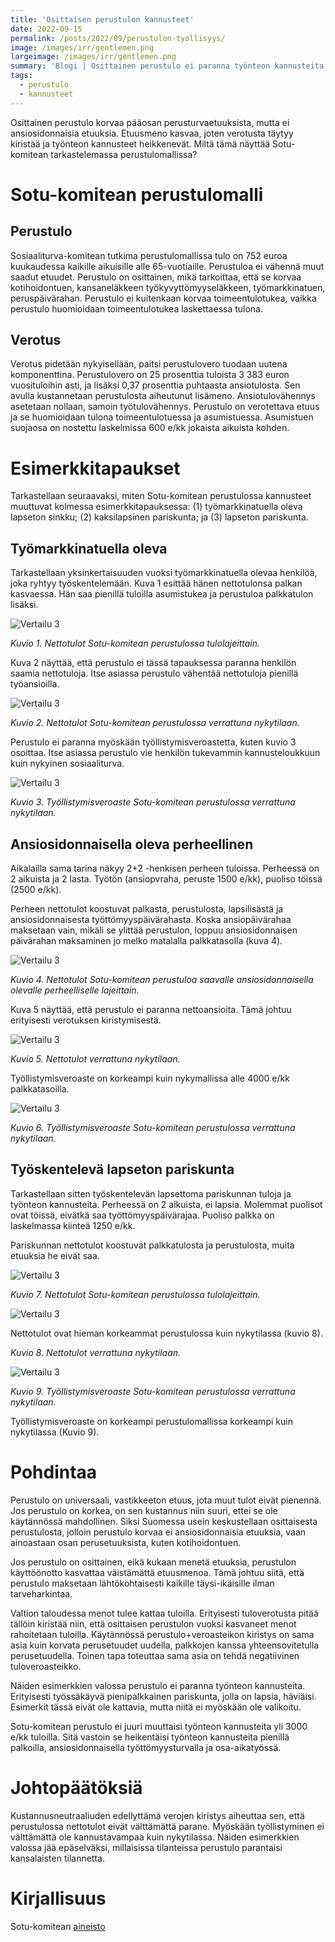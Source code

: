 ```yaml
---
title: 'Osittaisen perustulon kannusteet'
date: 2022-09-15
permalink: /posts/2022/09/perustulon-tyollisyys/
image: /images/irr/gentlemen.png
largeimage: /images/irr/gentlemen.png
summary: 'Blogi | Osittainen perustulo ei paranna työnteon kannusteita'
tags:
  - perustulo
  - kannusteet
---
```


Osittainen perustulo korvaa pääosan perusturvaetuuksista, mutta ei ansiosidonnaisia etuuksia.
Etuusmeno kasvaa, joten verotusta täytyy kiristää ja työnteon kannusteet heikkenevät. 
Miltä tämä näyttää Sotu-komitean tarkastelemassa perustulomallissa?

Sotu-komitean perustulomalli
=====

Perustulo
------

Sosiaaliturva-komitean tutkima perustulomallissa tulo on 752 euroa kuukaudessa kaikille aikuisille alle 65-vuotiaille. Perustuloa
ei vähennä muut saadut etuudet. Perustulo on osittainen, mikä tarkoittaa, että se korvaa kotihoidontuen, kansaneläkkeen työkyvyttömyyseläkkeen, 
työmarkkinatuen, peruspäivärahan. Perustulo ei kuitenkaan korvaa toimeentulotukea, vaikka perustulo huomioidaan toimeentulotukea laskettaessa tulona.

Verotus
-----

Verotus pidetään nykyisellään, paitsi perustulovero tuodaan uutena komponenttina. Perustulovero on 25 prosenttia tuloista 3 383 euron vuosituloihin asti,
ja lisäksi 0,37 prosenttia puhtaasta ansiotulosta. Sen avulla kustannetaan perustulosta aiheutunut lisämeno.
Ansiotulovähennys asetetaan nollaan, samoin työtulovähennys. Perustulo on verotettava etuus ja se huomioidaan tulona toimeentulotuessa ja asumistuessa.
Asumistuen suojaosa on nostettu laskelmissa 600 e/kk jokaista aikuista kohden.

Esimerkkitapaukset
=====

Tarkastellaan seuraavaksi, miten Sotu-komitean perustulossa kannusteet muuttuvat kolmessa esimerkkitapauksessa:
(1) työmarkkinatuella oleva lapseton sinkku; (2) kaksilapsinen pariskunta; ja (3) lapseton pariskunta.

Työmarkkinatuella oleva
------

Tarkastellaan 
yksinkertaisuuden vuoksi työmarkkinatuella olevaa henkilöä, joka ryhtyy työskentelemään. Kuva 1 esittää hänen nettotulonsa 
palkan kasvaessa. Hän saa pienillä tuloilla asumistukea ja perustuloa palkkatulon lisäksi.

![Vertailu 3](/images/perustulo/1+0/perustulo_netto.png)

*Kuvio 1. Nettotulot Sotu-komitean perustulossa tulolajeittain.*

Kuva 2 näyttää, että perustulo ei tässä tapauksessa paranna henkilön saamia nettotuloja.
Itse asiassa perustulo vähentää nettotuloja pienillä työansioilla.

![Vertailu 3](/images/perustulo/1+0/perustulovertailu__netto.png)

*Kuvio 2. Nettotulot Sotu-komitean perustulossa verrattuna nykytilaan.*

Perustulo ei paranna myöskään työllistymisveroastetta, kuten kuvio 3 osoittaa.
Itse asiassa perustulo vie henkilön tukevammin kannusteloukkuun kuin nykyinen sosiaaliturva.

![Vertailu 3](/images/perustulo/1+0/perustulovertailu__tva.png)

*Kuvio 3. Työllistymisveroaste Sotu-komitean perustulossa verrattuna nykytilaan.*

Ansiosidonnaisella oleva perheellinen
-----

Aikalailla sama tarina näkyy 2+2 -henkisen perheen tuloissa.
Perheessä on 2 aikuista ja 2 lasta. Työtön (ansiopvraha, peruste 1500 e/kk), puoliso töissä (2500 e/kk).

Perheen nettotulot koostuvat palkasta, perustulosta, lapsilisästä ja ansiosidonnaisesta työttömyyspäivärahasta.
Koska ansiopäivärahaa maksetaan vain, mikäli se ylittää perustulon, loppuu ansiosidonnaisen päivärahan maksaminen
jo melko matalalla palkkatasolla (kuva 4).

![Vertailu 3](/images/perustulo/2+2/perustulo_netto.png)

*Kuvio 4. Nettotulot Sotu-komitean perustuloa saavalle ansiosidonnaisella olevalle perheelliselle lajeittain.*

Kuva 5 näyttää, että perustulo ei paranna nettoansioita. Tämä johtuu erityisesti verotuksen kiristymisestä.

![Vertailu 3](/images/perustulo/2+2/perustulovertailu__netto.png)

*Kuvio 5. Nettotulot verrattuna nykytilaan.*

Työllistymisveroaste on korkeampi kuin nykymallissa alle 4000 e/kk palkkatasoilla.

![Vertailu 3](/images/perustulo/2+2/perustulovertailu__tva.png)

*Kuvio 6. Työllistymisveroaste Sotu-komitean perustulossa verrattuna nykytilaan.*


Työskentelevä lapseton pariskunta
-----

Tarkastellaan sitten työskentelevän lapsettoma pariskunnan tuloja ja työnteon kannusteita.
Perheessä on 2 aikuista, ei lapsia. Molemmat puolisot ovat töissä, eivätkä saa työttömyyspäivärajaa.
Puoliso palkka on laskelmassa kiinteä 1250 e/kk.

Pariskunnan nettotulot koostuvat palkkatulosta ja perustulosta, muita etuuksia he eivät saa.

![Vertailu 3](/images/perustulo/2+0/perustulo_netto.png)

*Kuvio 7. Nettotulot Sotu-komitean perustulossa tulolajeittain.*

![Vertailu 3](/images/perustulo/2+0/perustulovertailu__netto.png)

Nettotulot ovat hieman korkeammat perustulossa kuin nykytilassa (kuvio 8).

*Kuvio 8. Nettotulot verrattuna nykytilaan.*

![Vertailu 3](/images/perustulo/2+0/perustulovertailu__tva.png)

*Kuvio 9. Työllistymisveroaste Sotu-komitean perustulossa verrattuna nykytilaan.*

Työllistymisveroaste on korkeampi perustulomallissa korkeampi kuin nykytilassa (Kuvio 9).

Pohdintaa
=====

Perustulo on universaali, vastikkeeton etuus, jota muut tulot eivät pienennä. 
Jos perustulo on korkea, on sen kustannus niin suuri, ettei se ole käytännössä mahdollinen. 
Siksi Suomessa usein keskustellaan osittaisesta perustulosta, jolloin perustulo 
korvaa ei ansiosidonnaisia etuuksia, vaan ainoastaan osan perusetuuksista, kuten kotihoidontuen.

Jos perustulo on osittainen, eikä kukaan menetä etuuksia, perustulon käyttöönotto kasvattaa väistämättä etuusmenoa.
Tämä johtuu siitä, että perustulo maksetaan lähtökohtaisesti kaikille täysi-ikäisille ilman tarveharkintaa.

Valtion taloudessa menot tulee kattaa tuloilla. Erityisesti tuloverotusta pitää tällöin kiristää niin, että osittaisen 
perustulon vuoksi kasvaneet menot rahoitetaan tuloilla. Käytännössä perustulo+veroasteikon kiristys
on sama asia kuin korvata perusetuudet uudella, palkkojen kanssa yhteensovitetulla perusetuudella. 
Toinen tapa toteuttaa sama asia on tehdä negatiivinen tuloveroasteikko.

Näiden esimerkkien valossa perustulo ei paranna työnteon kannusteita. Erityisesti työssäkäyvä pienipalkkainen 
pariskunta, jolla on lapsia, häviäisi. Esimerkit tässä eivät ole kattavia, mutta niitä ei myöskään ole valikoitu.

Sotu-komitean perustulo ei juuri muuttaisi työnteon kannusteita yli 3000 e/kk tuloilla. Sitä vastoin se heikentäisi
työnteon kannusteita pienillä palkoilla, ansiosidonnaisella työttömyysturvalla ja osa-aikatyössä.

Johtopäätöksiä
=====

Kustannusneutraaliuden edellyttämä verojen kiristys aiheuttaa sen, että perustulossa nettotulot eivät
välttämättä parane. Myöskään työllistyminen ei välttämättä ole kannustavampaa kuin nykytilassa.
Näiden esimerkkien valossa jää epäselväksi, millaisissa tilanteissa perustulo parantaisi kansalaisten tilannetta.



Kirjallisuus
======

Sotu-komitean [aineisto](https://valtioneuvosto.fi/documents/1271139/110185440/Liite+2+Diaesitys+Sosiaaliturvakomitean+ty%C3%B6kokous+14.2.2022.pdf/f356c958-96d9-7c1c-9fcb-517d284ab440/Liite+2+Diaesitys+Sosiaaliturvakomitean+ty%C3%B6kokous+14.2.2022.pdf?t=1645176140240)